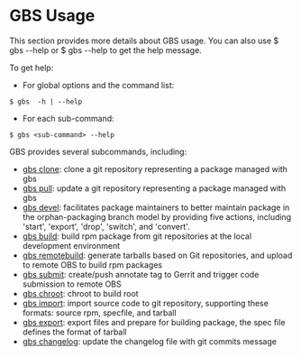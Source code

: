 # GBS Usage

This section provides more details about GBS usage. You can also use $ gbs --help or $ gbs <subcmd> --help to get the help message.

To get help:

- For global options and the command list:

```
$ gbs  -h | --help
```

- For each sub-command:

```
$ gbs <sub-command> --help
```

GBS provides several subcommands, including:

- [gbs clone](https://source.tizen.org/documentation/reference/git-build-system/usage/gbs-clone): clone a git repository representing a package managed with gbs
- [gbs pull](https://source.tizen.org/documentation/reference/git-build-system/usage/gbs-pull): update a git repository representing a package managed with gbs
- [gbs devel](https://source.tizen.org/documentation/reference/git-build-system/usage/gbs-devel): facilitates package maintainers to better maintain package in the orphan-packaging branch model by providing five actions, including 'start', 'export', 'drop', 'switch', and 'convert'.
- [gbs build](https://source.tizen.org/documentation/reference/git-build-system/usage/gbs-build): build rpm package from git repositories at the local development environment
- [gbs remotebuild](https://source.tizen.org/documentation/reference/git-build-system/usage/gbs-remotebuild): generate tarballs based on Git repositories, and upload to remote OBS to build rpm packages
- [gbs submit](https://source.tizen.org/documentation/reference/git-build-system/usage/gbs-submit): create/push annotate tag to Gerrit and trigger code submission to remote OBS
- [gbs chroot](https://source.tizen.org/documentation/reference/git-build-system/usage/gbs-chroot): chroot to build root
- [gbs import](https://source.tizen.org/documentation/reference/git-build-system/usage/gbs-import/): import source code to git repository, supporting these formats: source rpm, specfile, and tarball
- [gbs export](https://source.tizen.org/documentation/reference/git-build-system/usage/gbs-export): export files and prepare for building package, the spec file defines the format of tarball
- [gbs changelog](https://source.tizen.org/documentation/reference/git-build-system/usage/gbs-changelog): update the changelog file with git commits message

 